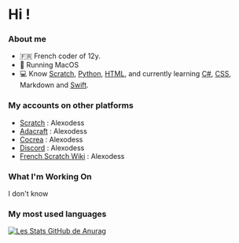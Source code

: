 # Hi !
### About me 

- 🇫🇷 French coder of 12y.
-  Running MacOS
- 💻 Know [Scratch](https://www.bing.com/search?q=Scratch&cvid=ae150e4c0a464e8e8ffbbeab2fc2cf1d&aqs=edge..69i57j69i60l5j69i65l3.4071j0j1&FORM=ANNTA1&PC=U531), [Python](https://www.bing.com/search?q=Python&qs=n&form=QBRE&sp=-1&lq=0&pq=pyth&sc=10-4&sk=&cvid=0EC9614278E3465D937245407F176205&ghsh=0&ghacc=0&ghpl=), [HTML](https://www.bing.com/search?q=HTML&qs=n&form=QBRE&sp=-1&lq=0&pq=html&sc=10-4&sk=&cvid=7DE5C2F978D848EEB57D1525DB88878B&ghsh=0&ghacc=0&ghpl=), and currently learning [C#](https://www.bing.com/search?q=C%23&qs=n&form=QBRE&sp=-1&lq=0&pq=c%23&sc=10-2&sk=&cvid=2D03CE8250DF44C388DEA92FDECFC744&ghsh=0&ghacc=0&ghpl=), [CSS](https://www.bing.com/search?q=CSS&qs=n&form=QBRE&sp=-1&lq=0&pq=cs&sc=10-2&sk=&cvid=080FBB67E016436C9574221CB81A28AE&ghsh=0&ghacc=0&ghpl=), Markdown and [Swift](https://www.bing.com/search?q=swift+programming+language&qs=LT&pq=swift+prog&sk=UT1&sc=10-10&cvid=ACE7317727BC4A3B8D0171C6371A9035&FORM=QBRE&sp=2&lq=0).

### My accounts on other platforms
- [Scratch](https://scratch.mit.edu/users/Alexodess) : Alexodess
- [Adacraft](https://adacraft.org/people/Alexodess) : Alexodess
- [Cocrea](https://cocrea.world/@alexodess) : Alexodess
- [Discord](https://discord.gg/invite/3QmHbZHmmp) : Alexodess
- [French Scratch Wiki](https://fr.scratch-wiki.info/wiki/Utilisateur:Alexodess) : Alexodess

### What I'm Working On
I don't know

### My most used languages
[![Les Stats GitHub de Anurag](https://github-readme-stats.vercel.app/api?username=AlexoDess211)](https://github.com/anuraghazra/github-readme-stats)

<!---
AlexoDess211/AlexoDess211 is a ✨ special ✨ repository because its `README.md` (this file) appears on your GitHub profile.
You can click the Preview link to take a look at your changes.
--->
